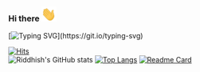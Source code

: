 ### Hi there <img src="https://raw.githubusercontent.com/ABSphreak/ABSphreak/master/gifs/Hi.gif" width="30px"> 
[![Typing SVG](https://readme-typing-svg.herokuapp.com?size=26&center=true&vCenter=true&width=450&lines=I'm+Riddhish+Rajgor;Full+Stack+Web+Dev;And+Techpreneur;Nice+To+Meet+You...+%3A&#41;)](https://git.io/typing-svg)

[![Hits](https://hits.seeyoufarm.com/api/count/incr/badge.svg?url=https%3A%2F%2Fgithub.com%2Friddhish97%2Fhit-counter&count_bg=%2379C83D&title_bg=%23555555&icon=&icon_color=%23E7E7E7&title=Profile%20Views&edge_flat=false)](https://hits.seeyoufarm.com)</br>
![Riddhish's GitHub stats](https://github-readme-stats.vercel.app/api?username=riddhish97&count_private=true&theme=react&show_icons=true)
[![Top Langs](https://github-readme-stats.vercel.app/api/top-langs/?username=riddhish97&layout=compact&theme=react&show_icons=true)](https://github.com/Riddhish97/4-In-A-Line)
[![Readme Card](https://github-readme-stats.vercel.app/api/pin/?username=riddhish97&repo=4-In-A-Line&theme=react&show_icons=true)](https://github.com/Riddhish97/4-In-A-Line)


<!--
**Riddhish97/Riddhish97** is a ✨ _special_ ✨ repository because its `README.md` (this file) appears on your GitHub profile.

Here are some ideas to get you started:

- 🔭 I’m currently working on ...
- 🌱 I’m currently learning ...
- 👯 I’m looking to collaborate on ...
- 🤔 I’m looking for help with ...
- 💬 Ask me about ...
- 📫 How to reach me: ...
- 😄 Pronouns: ...
- ⚡ Fun fact: ...
-->

